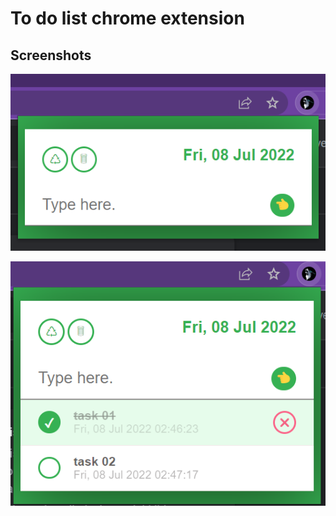 # To do list chrome extension

## Screenshots

![ScreenShot](https://raw.githubusercontent.com/sandeep-sala/to-do-chrome-extension/master/img/Screenshot01.png)

![ScreenShot](https://raw.githubusercontent.com/sandeep-sala/to-do-chrome-extension/master/img/Screenshot02.png)
